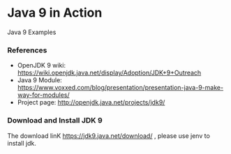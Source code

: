 Java 9 in Action
===============================

Java 9 Examples

### References

* OpenJDK 9 wiki: https://wiki.openjdk.java.net/display/Adoption/JDK+9+Outreach
* Java 9 Module: https://www.voxxed.com/blog/presentation/presentation-java-9-make-way-for-modules/
* Project page: http://openjdk.java.net/projects/jdk9/


### Download and Install JDK 9

The download linK https://jdk9.java.net/download/ , please use jenv to install jdk.